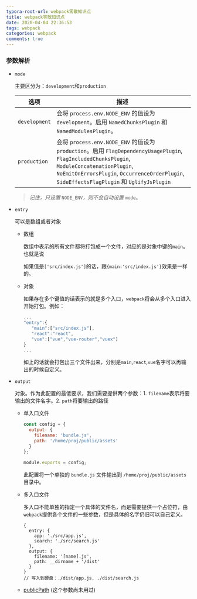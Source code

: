 ```yaml
---
typora-root-url: webpack零散知识点
title: webpack零散知识点
date: 2020-04-04 22:36:53
tags: webpack
categories: webpack
comments: true
---
```


### 参数解析

* `mode`

  主要区分为：`development`和`production`

  | 选项          | **描述**                                                     |
  | ------------- | ------------------------------------------------------------ |
  | `development` | 会将 `process.env.NODE_ENV` 的值设为 `development`。启用 `NamedChunksPlugin` 和 `NamedModulesPlugin`。 |
  | `production`  | 会将 `process.env.NODE_ENV` 的值设为 `production`。启用 `FlagDependencyUsagePlugin`, `FlagIncludedChunksPlugin`, `ModuleConcatenationPlugin`, `NoEmitOnErrorsPlugin`, `OccurrenceOrderPlugin`, `SideEffectsFlagPlugin` 和 `UglifyJsPlugin` |

  > *记住，只设置* `NODE_ENV`*，则不会自动设置* `mode`。

<!--more-->

* `entry`

  可以是数组或者对象

  * 数组

    数组中表示的所有文件都将打包成一个文件，对应的是对象中键的`main`。也就是说

    如果值是`['src/index.js']`的话，跟`{main:'src/index.js'}`效果是一样的。

  * 对象

    如果存在多个键值的话表示的就是多个入口，`webpack`将会从多个入口进入开始打包。例如：

    ```javascript
    ...
    "entry":{
       "main":["src/index.js"],
       "react":"react",
       "vue":["vue","vue-router","vuex"]
    }
    ...
    ```

    如上的话就会打包出三个文件出来，分别是`main`,`react`,`vue`名字可以再输出的时候自定义。

* `output`

  对象。作为此配置的最低要求，我们需要提供两个参数：1. `filename`表示将要输出的文件名字。2. `path`将要输出的路径

  * 单入口文件

    ```javascript
    const config = {
      output: {
        filename: 'bundle.js',
        path: '/home/proj/public/assets'
      }
    };
    
    module.exports = config;
    ```

    此配置将一个单独的 `bundle.js` 文件输出到 `/home/proj/public/assets` 目录中。

  * 多入口文件

    多入口不能单独的指定一个具体的文件名，而是需要提供一个占位符，由`webpack`提供各个文件的一些参数，但是具体的名字仍旧可以自己定义。

    ```
    {
      entry: {
        app: './src/app.js',
        search: './src/search.js'
      },
      output: {
        filename: '[name].js',
        path: __dirname + '/dist'
      }
    }
    // 写入到硬盘：./dist/app.js, ./dist/search.js
    ```

  * [publicPath](https://www.webpackjs.com/concepts/output/)  (这个参数尚未用过)

